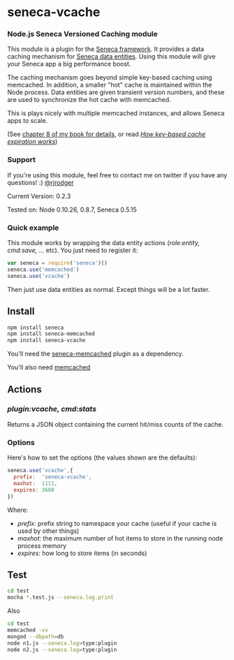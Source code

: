 # seneca-vcache

### Node.js Seneca Versioned Caching module

This module is a plugin for the [Seneca framework](http://senecajs.org). 
It provides a data caching mechanism for [Seneca data entities](http://senecajs.org/data-entities.html).
Using this module will give your Seneca app a big performance boost.

The caching mechanism goes beyond simple key-based caching using
memcached.  In addition, a smaller "hot" cache is maintained within the
Node process. Data entities are given transient version numbers, and
these are used to synchronize the hot cache with memcached.

This is plays nicely with multiple memcached instances, and allows Seneca apps to scale.

(See <a href="http://www.amazon.com/Beginning-Mobile-Application-Development-Cloud/dp/1118034694">chapter 8 of my book for details</a>, or read <i><a href="http://37signals.com/svn/posts/3113-how-key-based-cache-expiration-works">How key-based cache expiration works</a></i>)


### Support

If you're using this module, feel free to contact me on twitter if you
have any questions! :) [@rjrodger](http://twitter.com/rjrodger)

Current Version: 0.2.3

Tested on: Node 0.10.26, 0.8.7, Seneca 0.5.15



### Quick example

This module works by wrapping the data entity actions (<i>role:entity, cmd:save, ...</i> etc). You just need to register it:

```JavaScript
var seneca = require('seneca')()
seneca.use('memcached')
seneca.use('vcache')
```

Then just use data entities as normal. Except things will be a lot faster.


## Install

```sh
npm install seneca
npm install seneca-memcached
npm install seneca-vcache
```

You'll need the <a href="https://github.com/rjrodger/seneca-memcached">seneca-memcached</a> plugin as a dependency.

You'll also need [memcached](http://memecached.org/)


## Actions

### _plugin:vcache, cmd:stats_

Returns a JSON object containing the current hit/miss counts of the cache.


### Options

Here's how to set the options (the values shown are the defaults):

```JavaScript
seneca.use('vcache',{
  prefix:  'seneca-vcache',
  maxhot:  1111,
  expires: 3600
})
```

Where:

   * _prefix_: prefix string to namespace your cache (useful if your cache is used by other things)
   * _maxhot_: the maximum number of hot items to store in the running node process memory
   * _expires_: how long to store items (in seconds)


## Test

```bash
cd test
mocha *.test.js --seneca.log.print
```

Also

```bash
cd test
memcached -vv
mongod --dbpath=db
node n1.js --seneca.log=type:plugin
node n2.js --seneca.log=type:plugin
```

